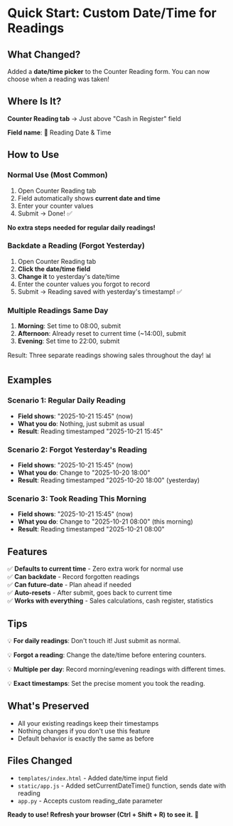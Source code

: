 # Quick Start: Custom Date/Time for Readings

## What Changed?

Added a **date/time picker** to the Counter Reading form. You can now choose when a reading was taken!

## Where Is It?

**Counter Reading tab** → Just above "Cash in Register" field

**Field name**: 📅 Reading Date & Time

## How to Use

### Normal Use (Most Common)
1. Open Counter Reading tab
2. Field automatically shows **current date and time**
3. Enter your counter values
4. Submit → Done! ✅

**No extra steps needed for regular daily readings!**

### Backdate a Reading (Forgot Yesterday)
1. Open Counter Reading tab  
2. **Click the date/time field**
3. **Change it** to yesterday's date/time
4. Enter the counter values you forgot to record
5. Submit → Reading saved with yesterday's timestamp! ✅

### Multiple Readings Same Day
1. **Morning**: Set time to 08:00, submit
2. **Afternoon**: Already reset to current time (~14:00), submit
3. **Evening**: Set time to 22:00, submit

Result: Three separate readings showing sales throughout the day! 📊

## Examples

### Scenario 1: Regular Daily Reading
- **Field shows**: "2025-10-21 15:45" (now)
- **What you do**: Nothing, just submit as usual
- **Result**: Reading timestamped "2025-10-21 15:45"

### Scenario 2: Forgot Yesterday's Reading
- **Field shows**: "2025-10-21 15:45" (now)
- **What you do**: Change to "2025-10-20 18:00"
- **Result**: Reading timestamped "2025-10-20 18:00" (yesterday)

### Scenario 3: Took Reading This Morning
- **Field shows**: "2025-10-21 15:45" (now)
- **What you do**: Change to "2025-10-21 08:00" (this morning)
- **Result**: Reading timestamped "2025-10-21 08:00"

## Features

✅ **Defaults to current time** - Zero extra work for normal use  
✅ **Can backdate** - Record forgotten readings  
✅ **Can future-date** - Plan ahead if needed  
✅ **Auto-resets** - After submit, goes back to current time  
✅ **Works with everything** - Sales calculations, cash register, statistics  

## Tips

💡 **For daily readings**: Don't touch it! Just submit as normal.

💡 **Forgot a reading**: Change the date/time before entering counters.

💡 **Multiple per day**: Record morning/evening readings with different times.

💡 **Exact timestamps**: Set the precise moment you took the reading.

## What's Preserved

- All your existing readings keep their timestamps
- Nothing changes if you don't use this feature
- Default behavior is exactly the same as before

## Files Changed

- `templates/index.html` - Added date/time input field
- `static/app.js` - Added setCurrentDateTime() function, sends date with reading
- `app.py` - Accepts custom reading_date parameter

**Ready to use! Refresh your browser (Ctrl + Shift + R) to see it.** 🎉
